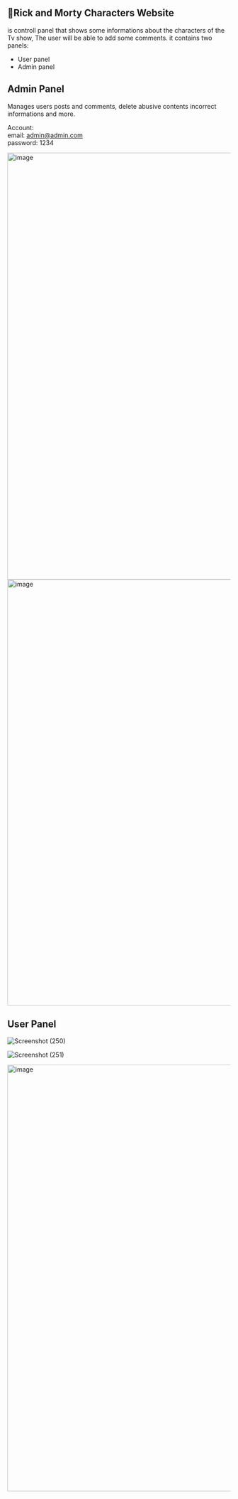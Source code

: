 ## 🧪Rick and Morty Characters Website

is controll panel that shows some informations about the characters of the Tv show, The user will be able to add some comments.
it contains two panels:

- User panel
- Admin panel

<h2>Admin Panel</h2>

Manages users posts and comments, delete abusive contents 
incorrect informations and more.

Account:
<br>email: admin@admin.com
<br>password: 1234
<br>



<img width="960" alt="image" src="https://github.com/re-compsci/lara_panel/assets/87290960/27018d83-79e7-40ee-ae59-d68c8c10faa3">

<img width="959" alt="image" src="https://github.com/re-compsci/lara_panel/assets/87290960/b2cfb973-6dd7-4d69-ab72-6ce9ca4b0d45">

<h2>User Panel</h2>

![Screenshot (250)](https://github.com/re-compsci/lara_panel/assets/87290960/9619b8d8-269e-4511-8205-3f8f6e4448b9)

![Screenshot (251)](https://github.com/re-compsci/lara_panel/assets/87290960/212c1e1f-866c-4acf-a614-86128299bcf6)

<img width="960" alt="image" src="https://github.com/re-compsci/lara_panel/assets/87290960/4d59bc7c-2101-4dda-9096-ff05637b46bc">
